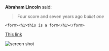 **Abraham Lincoln** said:
>Four score and seven years ago
*bullet one*


```<form><h1>this is a form</h1></form>```

[This link](http://www.lowes.com)

![screen shot](https://raw.githubusercontent.com/diemella/phase-0-gps-1/master/GPS_1.png)
